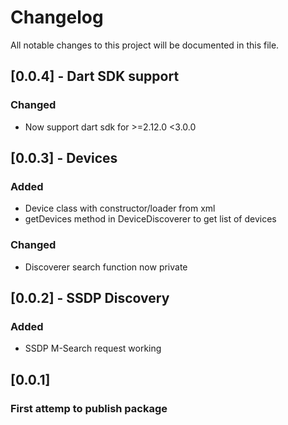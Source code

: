 # Changelog

All notable changes to this project will be documented in this file.

## [0.0.4] - Dart SDK support

### Changed

* Now support dart sdk for >=2.12.0 <3.0.0

## [0.0.3] - Devices

### Added

* Device class with constructor/loader from xml
* getDevices method in DeviceDiscoverer to get list of devices

### Changed

* Discoverer search function now private

## [0.0.2] - SSDP Discovery

### Added

* SSDP M-Search request working

## [0.0.1]

### First attemp to publish package
